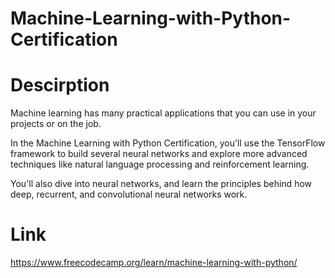 # Machine-Learning-with-Python-Certification

# Descirption
Machine learning has many practical applications that you can use in your projects or on the job.

In the Machine Learning with Python Certification, you'll use the TensorFlow framework to build several neural networks and explore more advanced techniques like natural language processing and reinforcement learning.

You'll also dive into neural networks, and learn the principles behind how deep, recurrent, and convolutional neural networks work.

# Link
https://www.freecodecamp.org/learn/machine-learning-with-python/
